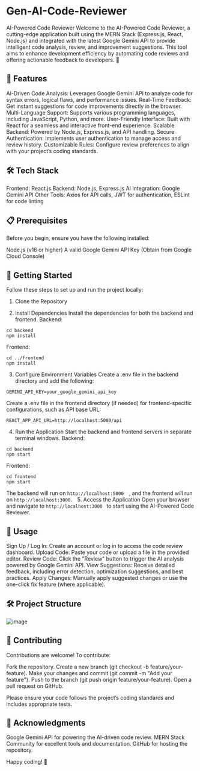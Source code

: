 # Gen-AI-Code-Reviewer

AI-Powered Code Reviewer
Welcome to the AI-Powered Code Reviewer, a cutting-edge application built using the MERN Stack (Express.js, React, Node.js) and integrated with the latest Google Gemini API to provide intelligent code analysis, review, and improvement suggestions. This tool aims to enhance development efficiency by automating code reviews and offering actionable feedback to developers. 🚀

## 🌟 Features

AI-Driven Code Analysis: Leverages Google Gemini API to analyze code for syntax errors, logical flaws, and performance issues.
Real-Time Feedback: Get instant suggestions for code improvements directly in the browser.
Multi-Language Support: Supports various programming languages, including JavaScript, Python, and more.
User-Friendly Interface: Built with React for a seamless and interactive front-end experience.
Scalable Backend: Powered by Node.js, Express.js, and API handling.
Secure Authentication: Implements user authentication to manage access and review history.
Customizable Rules: Configure review preferences to align with your project’s coding standards.


## 🛠️ Tech Stack

Frontend: React.js
Backend: Node.js, Express.js
AI Integration: Google Gemini API
Other Tools: Axios for API calls, JWT for authentication, ESLint for code linting


## 📋 Prerequisites
Before you begin, ensure you have the following installed:

Node.js (v16 or higher)
A valid Google Gemini API Key (Obtain from Google Cloud Console)


## 🚀 Getting Started
Follow these steps to set up and run the project locally:
1. Clone the Repository

2. Install Dependencies
Install the dependencies for both the backend and frontend.
Backend:
 ```
cd backend
npm install
```

Frontend:
 ```
cd ../frontend
npm install
 ```
3. Configure Environment Variables
Create a .env file in the backend directory and add the following:

 ```
GEMINI_API_KEY=your_google_gemini_api_key
 ```
Create a .env file in the frontend directory (if needed) for frontend-specific configurations, such as API base URL:
 ```
REACT_APP_API_URL=http://localhost:5000/api
 ```
4. Run the Application
Start the backend and frontend servers in separate terminal windows.
Backend:
 ```
cd backend
npm start
 ```
Frontend:
 ```
cd frontend
npm start
 ```

The backend will run on  ```http://localhost:5000  ```, and the frontend will run on  ```http://localhost:3000. ```
5. Access the Application
Open your browser and navigate to  ```http://localhost:3000 ``` to start using the AI-Powered Code Reviewer.

## 📖 Usage

Sign Up / Log In: Create an account or log in to access the code review dashboard.
Upload Code: Paste your code or upload a file in the provided editor.
Review Code: Click the "Review" button to trigger the AI analysis powered by Google Gemini API.
View Suggestions: Receive detailed feedback, including error detection, optimization suggestions, and best practices.
Apply Changes: Manually apply suggested changes or use the one-click fix feature (where applicable).


## 🛠️ Project Structure
![image](https://github.com/user-attachments/assets/b1122da2-a1ac-415a-a56a-9a24bdeacaab)

## 🤝 Contributing
Contributions are welcome! To contribute:

Fork the repository.
Create a new branch (git checkout -b feature/your-feature).
Make your changes and commit (git commit -m "Add your feature").
Push to the branch (git push origin feature/your-feature).
Open a pull request on GitHub.

Please ensure your code follows the project’s coding standards and includes appropriate tests.

## 🙌 Acknowledgments

Google Gemini API for powering the AI-driven code review.
MERN Stack Community for excellent tools and documentation.
GitHub for hosting the repository.


Happy coding! 🎉

